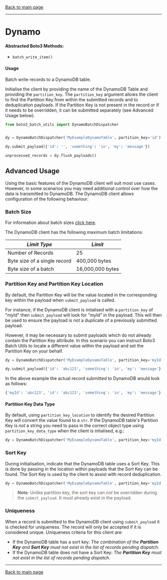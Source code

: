 [Back to main page](https://g-farrow.github.io/boto3_batch_utils)

---------------------------

# Dynamo
#### Abstracted Boto3 Methods:
* `batch_write_item()`

#### Usage
Batch write records to a DynamoDB table.

Initialise the client by providing the name of the DynamoDB Table and providing the `partition_key`. The `partition_key`
argument allows the client to find the Partition Key from within the submitted records and to deduplication payloads. If
the Partition Key is not present in the record or if it needs to be overridden, it can be submitted separately (see
Advanced Usage below).
```python
from boto3_batch_utils import DynamoBatchDispatcher


dy = DynamoBatchDispatcher('MyExampleDynamoTable', partition_key='id')

dy.submit_payload({'id': '', 'something': 'in', 'my': 'message'})

unprocessed_records = dy.flush_payloads()
```

## Advanced Usage
Using the basic features of the DynamoDB client will suit most use cases. However, in some scenarios you may need 
additional control over how the data is transmitted to DynamoDB. The DynamoDB client allows configuration of the
following behaviour:

### Batch Size
For information about batch sizes [click here](https://g-farrow.github.io/boto3_batch_utils/advanced-usage/limits).

The DynamoDB client has the following maximum batch limitations:

| *Limit Type*                 | *Limit*          |
|------------------------------|------------------|
| Number of Records            | 25               |
| Byte size of a single record | 400,000 bytes    |
| Byte size of a batch         | 16,000,000 bytes |

### Partition Key and Partition Key Location 
By default, the Partition Key will be the value located in the corresponding key within the payload when
`submit_payload` is called.

For instance, if the DynamoDB client is intialised with a `partition_key` of "myId" then `submit_payload` will look for
"myId" in the payload. This will then be used to ensure the payload is not a duplicate of a previously submitted 
payload.

However, it may be necessary to submit payloads which do not already contain the Partition Key attribute. In this 
scenario you can instruct Boto3 Batch Utils to locate a different value within the payload and set the Partition Key on 
your behalf.
```python
dy = DynamoBatchDispatcher('MyExampleDynamoTable', partition_key='myId')

dy.submit_payload({'id': 'abc123', 'something': 'in', 'my': 'message'}, partition_key_location='id')
```
In the above example the actual record submitted to DynamoDB would look as follows:
```python
{'myId': 'abc123', 'id': 'abc123', 'something': 'in', 'my': 'message'}
```
#### Partition Key Data Type
By default, using `partition_key_location` to identify the desired Partition Key will convert the value found to a 
`str`. If the DynamoDB table's Partition Key is _not_ a string you need to pass in the correct object type using
`partition_key_data_type` when the client is intialised, e.g.:
```python
dy = DynamoBatchDispatcher('MyExampleDynamoTable', partition_key='myId', partition_key_data_type=int)
```

### Sort Key
During initialisation, indicate that the DynamoDB table uses a Sort Key. This is done by passing in the location within
payloads that the Sort Key can be found. The Sort Key is used  by the client to assist with record deduplication.
```python
dy = DynamoBatchDispatcher('MyExampleDynamoTable', partition_key='myId', sort_key='createdDatetime')
```
> **Note**: Unlike partition key, the sort key can _not_ be overridden during the `submit_payload`. It must already 
> exist in the payload.

### Uniqueness
When a record is submitted to the DynamoDB client using `submit_payload` it is checked for uniqueness. The record will 
only be accepted if it is considered unique. Uniqueness criteria for this client are:
* If the DynamoDB table has a sort key: _The combination of the **Partition Key** and **Sort Key** must not exist in the 
list of records pending dispatch._
* If the DynamoDB table does not have a Sort Key: _The **Partition Key** must not exist in the list of records pending
dispatch._

---------------------------
[Back to main page](https://g-farrow.github.io/boto3_batch_utils)